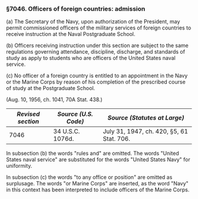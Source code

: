 ### §7046. Officers of foreign countries: admission ###

(a) The Secretary of the Navy, upon authorization of the President, may permit commissioned officers of the military services of foreign countries to receive instruction at the Naval Postgraduate School.

(b) Officers receiving instruction under this section are subject to the same regulations governing attendance, discipline, discharge, and standards of study as apply to students who are officers of the United States naval service.

(c) No officer of a foreign country is entitled to an appointment in the Navy or the Marine Corps by reason of his completion of the prescribed course of study at the Postgraduate School.

(Aug. 10, 1956, ch. 1041, 70A Stat. 438.)

|*Revised section*|*Source (U.S. Code)*|      *Source (Statutes at Large)*       |
|-----------------|--------------------|-----------------------------------------|
|      7046       |  34 U.S.C. 1076d.  |July 31, 1947, ch. 420, §5, 61 Stat. 706.|

In subsection (b) the words "rules and" are omitted. The words "United States naval service" are substituted for the words "United States Navy" for uniformity.

In subsection (c) the words "to any office or position" are omitted as surplusage. The words "or Marine Corps" are inserted, as the word "Navy" in this context has been interpreted to include officers of the Marine Corps.